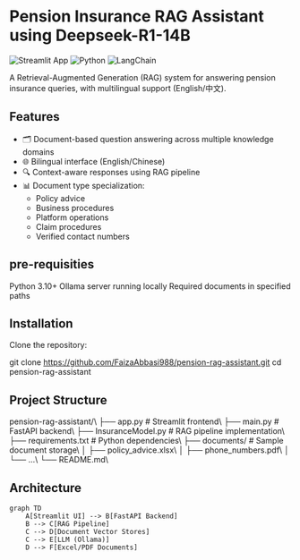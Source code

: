 # Pension Insurance RAG Assistant using Deepseek-R1-14B

![Streamlit App](https://img.shields.io/badge/Streamlit-FF4B4B?style=for-the-badge&logo=Streamlit&logoColor=white)
![Python](https://img.shields.io/badge/Python-3776AB?style=for-the-badge&logo=python&logoColor=white)
![LangChain](https://img.shields.io/badge/LangChain-00A67E?style=for-the-badge)

A Retrieval-Augmented Generation (RAG) system for answering pension insurance queries, with multilingual support (English/中文).

## Features

- 🗂️ Document-based question answering across multiple knowledge domains
- 🌐 Bilingual interface (English/Chinese)
- 🔍 Context-aware responses using RAG pipeline
- 📊 Document type specialization:
  - Policy advice
  - Business procedures
  - Platform operations
  - Claim procedures
  - Verified contact numbers

## pre-requisities

Python 3.10+
Ollama server running locally
Required documents in specified paths

## Installation
Clone the repository:

git clone https://github.com/FaizaAbbasi988/pension-rag-assistant.git 
cd pension-rag-assistant

## Project Structure

pension-rag-assistant/\\
├── app.py                # Streamlit frontend\\
├── main.py               # FastAPI backend\\
├── InsuranceModel.py     # RAG pipeline implementation\\
├── requirements.txt      # Python dependencies\\
├── documents/            # Sample document storage\\
│   ├── policy_advice.xlsx\\
│   ├── phone_numbers.pdf\\
│   └── ...\\
└── README.md\\    

## Architecture

```mermaid
graph TD
    A[Streamlit UI] --> B[FastAPI Backend]
    B --> C[RAG Pipeline]
    C --> D[Document Vector Stores]
    C --> E[LLM (Ollama)]
    D --> F[Excel/PDF Documents]
